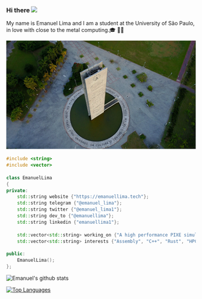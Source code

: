 ### Hi there <img src="https://raw.githubusercontent.com/MartinHeinz/MartinHeinz/master/wave.gif" width="30px">

My name is Emanuel Lima and I am a student at the University of São Paulo, in love with close to the metal computing.🎓 👨‍💻

![I am a student at the University of São Paulo](https://raw.githubusercontent.com/emanuellima1/emanuellima1/master/usp.jpg)

```cpp
#include <string>
#include <vector>

class EmanuelLima
{
private:
    std::string website {"https://emanuellima.tech"};
    std::string telegram {"@emanuel_lima"};
    std::string twitter {"@emanuel_lima1"};
    std::string dev_to {"@emanuellima"};
    std::string linkedin {"emanuellima1"};

    std::vector<std::string> working_on {"A high performance PIXE simulator in C++", "Autotuning the LLVM IR for Rust programs"};
    std::vector<std::string> interests {"Assembly", "C++", "Rust", "HPC", "Compilers", "LLVM", "Computer Architecture", "Analytic Philosophy"};

public:
    EmanuelLima();
};
```

![Emanuel's github stats](https://github-readme-stats.vercel.app/api?username=emanuellima1&show_icons=true)

[![Top Languages](https://github-readme-stats.vercel.app/api/top-langs/?username=emanuellima1&layout=compact)](https://github.com/anuraghazra/github-readme-stats)
